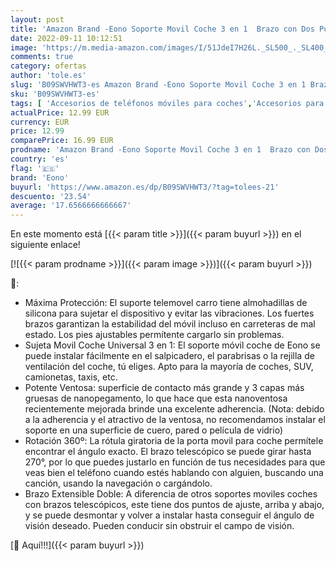 ```yaml
---
layout: post
title: 'Amazon Brand -Eono Soporte Movil Coche 3 en 1  Brazo con Dos Puntos de Ajuste y Ventosa  para Salpicadero  Parabrisas y Rejilla de Ventilación Compatible con Móviles de 4"-7" como iPhone Huawei etc.'
date: 2022-09-11 10:12:51
image: 'https://m.media-amazon.com/images/I/51JdeI7H26L._SL500_._SL400_.jpg'
comments: true
category: ofertas
author: 'tole.es'
slug: 'B09SWVHWT3-es Amazon Brand -Eono Soporte Movil Coche 3 en 1 Brazo con...'
sku: 'B09SWVHWT3-es'
tags: [ 'Accesorios de teléfonos móviles para coches','Accesorios para móviles','Comunicación móvil y accesorios','Cunas de teléfonos móviles para coches','Electrónica','eono','iphone','🇪🇸', ]
actualPrice: 12.99 EUR
currency: EUR
price: 12.99
comparePrice: 16.99 EUR
prodname: 'Amazon Brand -Eono Soporte Movil Coche 3 en 1  Brazo con Dos Puntos de Ajuste y Ventosa  para Salpicadero  Parabrisas y Rejilla de Ventilación Compatible con Móviles de 4"-7" como iPhone Huawei etc.'
country: 'es'
flag: '🇪🇸'
brand: 'Eono'
buyurl: 'https://www.amazon.es/dp/B09SWVHWT3/?tag=tolees-21'
descuento: '23.54'
average: '17.6566666666667'
---
```


En este momento está [{{< param title >}}]({{< param buyurl >}}) en el siguiente enlace!

[![{{< param prodname >}}]({{< param image >}})]({{< param buyurl >}})

🔎:

- Máxima Protección: El suporte telemovel carro tiene almohadillas de silicona para sujetar el dispositivo y evitar las vibraciones. Los fuertes brazos garantizan la estabilidad del móvil incluso en carreteras de mal estado. Los pies ajustables permítente cargarlo sin problemas.
- Sujeta Movil Coche Universal 3 en 1: El soporte móvil coche de Eono se puede instalar fácilmente en el salpicadero, el parabrisas o la rejilla de ventilación del coche, tú eliges. Apto para la mayoría de coches, SUV, camionetas, taxis, etc.
- Potente Ventosa: superficie de contacto más grande y 3 capas más gruesas de nanopegamento, lo que hace que esta nanoventosa recientemente mejorada brinde una excelente adherencia. (Nota: debido a la adherencia y el atractivo de la ventosa, no recomendamos instalar el soporte en una superficie de cuero, pared o película de vidrio)
- Rotación 360º: La rótula giratoria de la porta movil para coche permítele encontrar el ángulo exacto. El brazo telescópico se puede girar hasta 270°, por lo que puedes justarlo en función de tus necesidades para que veas bien el teléfono cuando estés hablando con alguien, buscando una canción, usando la navegación o cargándolo.
- Brazo Extensible Doble: A diferencia de otros soportes moviles coches con brazos telescópicos, este tiene dos puntos de ajuste, arriba y abajo, y se puede desmontar y volver a instalar hasta conseguir el ángulo de visión deseado. Pueden conducir sin obstruir el campo de visión.

[🛒 Aquí!!!]({{< param buyurl >}})
